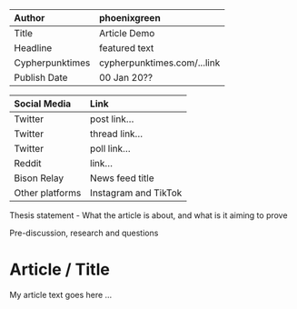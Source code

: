 
| Author | phoenixgreen |
| :---- | :---- |
| Title | Article Demo |
| Headline  | featured text |
| Cypherpunktimes | cypherpunktimes.com/...link |
| Publish Date | 00 Jan 20?? |

| Social Media | Link |
| :---- | :---- |
| Twitter | post link… |
| Twitter | thread link… |
| Twitter | poll link… |
| Reddit  | link… |
| Bison Relay | News feed title |
| Other platforms | Instagram and TikTok |

Thesis statement - What the article is about, and what is it aiming to prove

Pre-discussion, research and questions


# Article / Title
My article text goes here …

